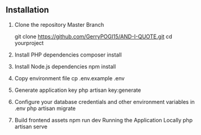 ## Installation

1. Clone the repository
Master Branch

   git clone https://github.com/GerryPOGI15/AND-I-QUOTE.git
   cd yourproject

2. Install PHP dependencies
composer install

3. Install Node.js dependencies
    npm install
4. Copy environment file
   cp .env.example .env
5. Generate application key
   php artisan key:generate
6. Configure your database credentials and other environment variables in .env
    php artisan migrate
8. Build frontend assets
   npm run dev
Running the Application Locally
    php artisan serve

